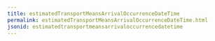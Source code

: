 ```yaml
---
title: estimatedTransportMeansArrivalOccurrenceDateTime
permalink: estimatedTransportMeansArrivalOccurrenceDateTime.html
jsonid: estimatedtransportmeansarrivaloccurrencedatetime
---
```

